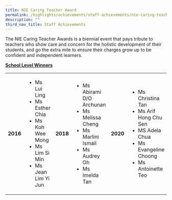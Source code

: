 ```yaml
---
title: NIE Caring Teacher Award
permalink: /highlights/achievements/staff-achievements/nie-caring-teacher-award/
description: ""
third_nav_title: Staff Achievements
---
```

<p>The NIE Caring Teacher Awards is a biennial event that pays tribute to teachers who show care and concern for the holistic development of their students, and go the extra mile to ensure their charges grow up to be confident and independent learners.</p>
<p><strong><u>School Level Winners</u></strong></p>
<table>
<tbody>
<tr>
<td><strong>2016</strong></td>
<td>
<ul>
<li>Ms Lui Ling</li>
<li>Ms Esther Chia</li>
<li>Ms Koh Wee Mong</li>
<li>Ms Lim Si Min</li>
<li>Ms Jean Lim Yi Jun</li>
</ul>
</td>
<td><strong>2018</strong></td>
<td>
<ul>
<li>Ms Abirami D/O Archunan</li>
<li>Ms Melissa Cheng</li>
<li>Ms Marlini Ismail&nbsp;</li>
<li>Ms Audrey Oh</li>
<li>Ms Imelda Tan</li>
</ul>
</td>
<td><strong>2020</strong></td>
<td>
<ul>
<li>Ms Christina Tan</li>
<li>Ms Arif Hong Chu Sen</li>
<li>MS Adela Chua</li>
<li>Ms Evangeline Choong</li>
<li>Ms Antoinette Teo</li>
</ul>
</td>
</tr>
</tbody>
</table>